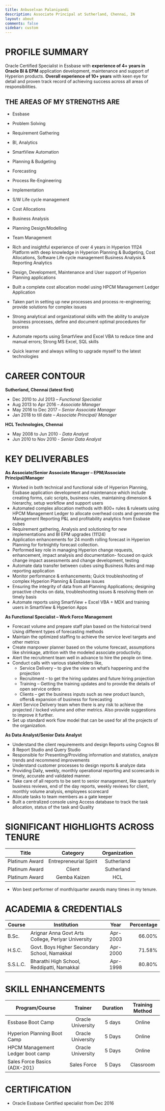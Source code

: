 ```yaml
---
title: Anbuselvan Palaniyandi
description: Associate Principal at Sutherland, Chennai, IN
layout: about
comments: false
sidebar: custom
---
```

# PROFILE SUMMARY
Oracle Certified Specialist in Essbase with __experience of 4+ years in Oracle BI & EPM__ application development, maintenance and support of Hyperion products. __Overall experience of 10+ years__ with keen eye for detail and proven track record of achieving success across all areas of responsibilities.  

## THE AREAS OF MY STRENGTHS ARE
- Essbase
- Problem Solving
- Requirement Gathering
- BI, Analytics
- SmartView Automation
- Planning & Budgeting
- Forecasting
- Process Re-Engineering
- Implementation
- S/W Life cycle management
- Cost Allocations
- Business Analysis
- Planning Design/Modelling
- Team Management


- Rich and insightful experience of over 4 years in Hyperion 11124 Platform with deep  knowledge in Hyperion Planning & Budgeting, Cost Allocations, Software Life cycle management  Business Analysis & Reporting Analytics
- Design, Development, Maintenance and User support of Hyperion Planning applications
- Built a complete cost allocation model using HPCM Management Ledger Application
- Taken part in setting up new processes and process re-engineering; provide solutions for complex issues
- Strong analytical and organizational skills with the ability to analyze business processes, define and document optimal procedures for process
- Automate reports using SmartView and Excel VBA to reduce time and manual errors; Strong  MS Excel, SQL skills 
- Quick learner and always willing to upgrade myself to the latest technologies

# CAREER CONTOUR  
__Sutherland, Chennai (latest first)__  
- Dec 2010 to Jul 2013 – _Functional Specialist_
- Aug 2013 to Apr 2016 – _Associate Manager_
- May 2016 to Dec 2017 – _Senior Associate Manager_
- Jan 2018 to till date – _Associate Principal/ Manager_

__HCL Technologies, Chennai__  
- May 2008 to Jun 2010 - _Data Analyst_
- Jun 2010 to Nov 2010 - _Senior Data Analyst_

# KEY DELIVERABLES
__As Associate/Senior Associate Manager – EPM/Associate Principal/Manager__
- Worked in both technical and functional side of Hyperion Planning, Essbase application development and maintenance which include creating forms, calc scripts, business rules, maintaining dimension & hierarchy, setup workflow and support users
- Automated complex allocation methods with 800+ rules & rulesets using HPCM Management Ledger to allocate overhead costs and generate the Management Reporting P&L and profitability analytics from Essbase cubes
- Requirement gathering, Analysis and solutioning for new implementations and BI EPM upgrades (11124)
- Application enhancements for 24 month rolling forecast in Hyperion Planning for fortnightly forecast collection.
- Performed  key role in managing Hyperion change requests, enhancement, impact analysis and documentation- focused on  quick change impact assessments and change development, testing
- Automate data transfer between cubes using Business Rules and map reporting application
- Monitor performance & enhancements; Quick troubleshooting of complex Hyperion Planning & Essbase issues
- Ensuring the integrity of data from all Planning Applications; designing proactive checks on data, troubleshooting issues & resolving them on timely basis
- Automate reports using SmartView + Excel VBA + MDX and training users in SmartView & Hyperion Apps

__As Functional Specialist – Work Force Management__
- Forecast volume and prepare staff plan based on the historical trend Using different types of forecasting methods
- Maintain the optimized staffing to achieve the service level targets and other metrics
- Create manpower planner based on the volume forecast, assumptions like shrinkage, attrition with the modeled associate productivity.
- Alert the recruitment team well in advance to hire the people on time.
- Conduct calls with various stakeholders like, 
  - Service Delivery – to give the view on what’s happening and the projection
  - Recruitment – to get the hiring updates and future hiring projection
  - Training – Getting the training updates and to provide the details of open service orders
  - Clients – get the business inputs such as new product launch, offers& expansion of business for forecasting
- Alert Service Delivery team when there is any risk to achieve the projected / locked volume and other metrics.  Also provide suggestions to improve it further.
- Set up standard work flow model that can be used for all the projects of the organization.

__As Data Analyst/Senior Data Analyst__
- Understand the client requirements and design Reports using Cognos BI 8 Report Studio and Query Studio
- Responsible for Presenting/Providing information and statistics, analyze trends and recommend improvements
- Understand customer processes to design reports & analyze data
- Providing Daily, weekly, monthly operational reporting and scorecards in timely, accurate and validated manner.
- Take care of all reports to be sent to senior management, like quarterly business reviews, end of the day reports, weekly reviews for client, monthly volume analysis, employees scorecard
- Allocate tasks to team members as a gate keeper
- Built a centralized console using Access database to track the task allocation, status of the task and Quality

# SIGNIFICANT HIGHLIGHTS ACROSS TENURE
Title	| Category	| Organization
---|:---:|:---:
Platinum Award	| Entrepreneurial Spirit	| Sutherland
Platinum Award	| Client	| Sutherland
Platinum Award	| Gemba Kaizen	| HCL
- Won best performer of month/quarter awards many times in my tenure.

# ACADEMIA & CREDENTIALS
Course	| Institution	| Year	| Percentage
---|---|:---:|---:
B.Sc.	| Arignar Anna Govt Arts College, Periyar University	| Apr-2003	| 66.00%
H.S.C.	| Govt. Boys Higher Secondary School, Namakkal	| Apr-2000	| 71.58%
S.S.L.C.	| Bharathi High School, Reddipatti, Namakkal	| Apr-1998	| 80.80%

# SKILL ENHANCEMENTS
Program/Course	| Trainer	| Duration	| Training Method
---|:---:|:---:|:---:
Essbase Boot Camp	| Oracle University	| 5 days	| Online
Hyperion Planning Boot Camp	| Oracle University	| 5 Days	| Online
HPCM Management Ledger boot camp	| Oracle University	| 5 Days	| Online
Sales Force Basics (ADX-201)	| Sales Force	| 5 Days	|Classroom
# CERTIFICATION
- Oracle Essbase Certified specialist from Dec 2016